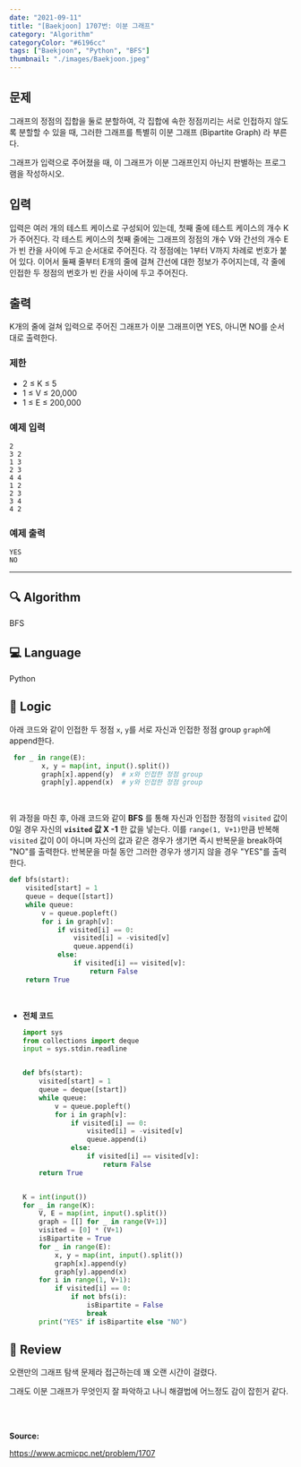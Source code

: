 ```yaml
---
date: "2021-09-11"
title: "[Baekjoon] 1707번: 이분 그래프"
category: "Algorithm"
categoryColor: "#6196cc"
tags: ["Baekjoon", "Python", "BFS"]
thumbnail: "./images/Baekjoon.jpeg"
---
```


## 문제

그래프의 정점의 집합을 둘로 분할하여, 각 집합에 속한 정점끼리는 서로 인접하지 않도록 분할할 수 있을 때, 그러한 그래프를 특별히 이분 그래프 (Bipartite Graph) 라 부른다.

그래프가 입력으로 주어졌을 때, 이 그래프가 이분 그래프인지 아닌지 판별하는 프로그램을 작성하시오.

## 입력

입력은 여러 개의 테스트 케이스로 구성되어 있는데, 첫째 줄에 테스트 케이스의 개수 K가 주어진다. 각 테스트 케이스의 첫째 줄에는 그래프의 정점의 개수 V와 간선의 개수 E가 빈 칸을 사이에 두고 순서대로 주어진다. 각 정점에는 1부터 V까지 차례로 번호가 붙어 있다. 이어서 둘째 줄부터 E개의 줄에 걸쳐 간선에 대한 정보가 주어지는데, 각 줄에 인접한 두 정점의 번호가 빈 칸을 사이에 두고 주어진다.

## 출력

K개의 줄에 걸쳐 입력으로 주어진 그래프가 이분 그래프이면 YES, 아니면 NO를 순서대로 출력한다.

### 제한

- 2 ≤ K ≤ 5
- 1 ≤ V ≤ 20,000
- 1 ≤ E ≤ 200,000

### 예제 입력

```
2
3 2
1 3
2 3
4 4
1 2
2 3
3 4
4 2
```

### 예제 출력

```
YES
NO
```

<hr />

## 🔍 Algorithm

BFS

## 💻 Language

Python

## 📍 Logic

아래 코드와 같이 인접한 두 정점 `x`, `y`를 서로 자신과 인접한 정점 group `graph`에 append한다.

```python
 for _ in range(E):
        x, y = map(int, input().split())
        graph[x].append(y)  # x와 인접한 정점 group
        graph[y].append(x)  # y와 인접한 정점 group
```

<br />

위 과정을 마친 후, 아래 코드와 같이 **BFS** 를 통해 자신과 인접한 정점의 `visited` 값이 0일 경우 자신의 **`visited` 값 X -1** 한 값을 넣는다. 이를 `range(1, V+1)`만큼 반복해 `visited` 값이 0이 아니며 자신의 값과 같은 경우가 생기면 즉시 반복문을 break하여 "NO"를 출력한다. 반복문을 마칠 동안 그러한 경우가 생기지 않을 경우 "YES"를 출력한다.

```python
def bfs(start):
    visited[start] = 1
    queue = deque([start])
    while queue:
        v = queue.popleft()
        for i in graph[v]:
            if visited[i] == 0:
                visited[i] = -visited[v]
                queue.append(i)
            else:
                if visited[i] == visited[v]:
                    return False
    return True
```

<br />

- **전체 코드**
    ```python
    import sys
    from collections import deque
    input = sys.stdin.readline


    def bfs(start):
        visited[start] = 1
        queue = deque([start])
        while queue:
            v = queue.popleft()
            for i in graph[v]:
                if visited[i] == 0:
                    visited[i] = -visited[v]
                    queue.append(i)
                else:
                    if visited[i] == visited[v]:
                        return False
        return True


    K = int(input())
    for _ in range(K):
        V, E = map(int, input().split())
        graph = [[] for _ in range(V+1)]
        visited = [0] * (V+1)
        isBipartite = True
        for _ in range(E):
            x, y = map(int, input().split())
            graph[x].append(y)
            graph[y].append(x)
        for i in range(1, V+1):
            if visited[i] == 0:
                if not bfs(i):
                    isBipartite = False
                    break
        print("YES" if isBipartite else "NO")

    ```

## 📝 Review

오랜만의 그래프 탐색 문제라 접근하는데 꽤 오랜 시간이 걸렸다.

그래도 이분 그래프가 무엇인지 잘 파악하고 나니 해결법에 어느정도 감이 잡힌거 같다.

<br />
<br />

**Source:**

https://www.acmicpc.net/problem/1707
